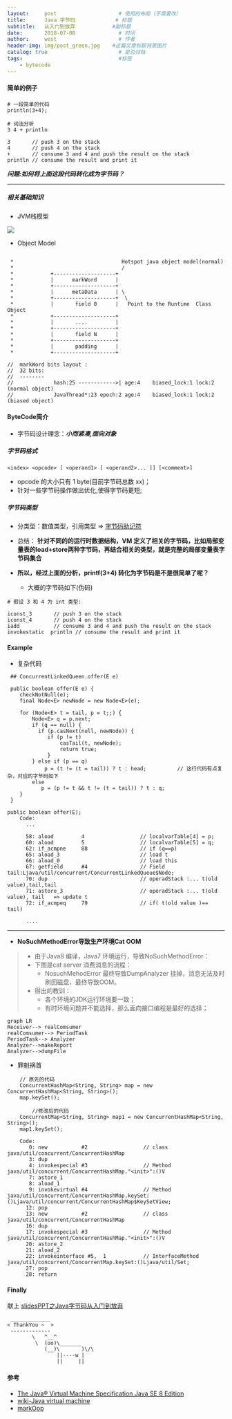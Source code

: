 ```yaml
---
layout:     post                    # 使用的布局（不需要改）
title:      Java 字节码             # 标题
subtitle:   从入门到放弃            #副标题
date:       2018-07-08              # 时间
author:     west                    # 作者
header-img: img/post_green.jpg    #这篇文章标题背景图片
catalog: true                       # 是否归档
tags:                               #标签
    - bytecode
---
```




#### 简单的例子


```
# 一段简单的代码
println(3+4);
```

```
# 词法分析
3 4 + println
```
 
```
3       // push 3 on the stack
4       // push 4 on the stack
+       // consume 3 and 4 and push the result on the stack
println // consume the result and print it
```

***问题:如何将上面这段代码转化成为字节码？***


---
##### 相关基础知识

- JVM栈模型

![](http://java8.in/wp-content/uploads/2014/07/JVM_Structure.png)

- Object Model

```
                                        
 *                                   Hotspot java object model(normal)
 *                                   /
 *            +--------------------+
 *            |      markWord      | 
 *            +--------------------+  
 *            |      metaData      | \
 *            +--------------------+  \
 *            |       field 0      |   Point to the Runtime  Class Object
 *            +--------------------+
 *            |       ....         |
 *            +--------------------+
 *            |       field N      |
 *            +--------------------+ 
 *            |       padding      |
 *            +--------------------+
 
//  markWord bits layout :
//  32 bits:
//  --------
//             hash:25 ------------>| age:4    biased_lock:1 lock:2 (normal object)
//             JavaThread*:23 epoch:2 age:4    biased_lock:1 lock:2 (biased object)
```

#### ByteCode简介

- 字节码设计理念：***小而紧凑,面向对象***

##### 字节码格式
```
<index> <opcode> [ <operand1> [ <operand2>... ]] [<comment>]
```
- opcode 的大小只有 1 byte(目前字节码总数 xx)；
- 针对一些字节码操作做出优化,使得字节码更短;

##### 字节码类型
- 分类型：数值类型，引用类型 => [字节码助记符](https://docs.oracle.com/javase/specs/jvms/se8/html/jvms-7.html)
- 总结： **针对不同的的运行时数据结构，VM 定义了相关的字节码，比如局部变量表的load+store两种字节码，再结合相关的类型，就是完整的局部变量表字节码集合** 

- **所以，经过上面的分析，printf(3+4) 转化为字节码是不是很简单了呢？**
  - 大概的字节码如下(伪码)

```
# 假设 3 和 4 为 int 类型: 

iconst_3       // push 3 on the stack
iconst_4       // push 4 on the stack
iadd           // consume 3 and 4 and push the result on the stack
invokestatic  println // consume the result and print it
```


#### Example

- 复杂代码

```
 ## ConcurrentLinkedQueen.offer(E e)

 public boolean offer(E e) {
    checkNotNull(e);
    final Node<E> newNode = new Node<E>(e);

    for (Node<E> t = tail, p = t;;) {
        Node<E> q = p.next;
        if (q == null) {
          if (p.casNext(null, newNode)) {
             if (p != t)                   
                 casTail(t, newNode);
                 return true;
             }
        } else if (p == q)
            p = (t != (t = tail)) ? t : head;          // 这行代码有点复杂，对应的字节码如下
        else
           p = (p != t && t != (t = tail)) ? t : q;
    }
 }
```

```
public boolean offer(E);
    Code:
      ...

      58: aload         4                  // localvarTable[4] = p;
      60: aload         5                  // localvarTable[5] = q;
      62: if_acmpne     88                 // if (q==p) 
      65: aload_3                          // load t
      66: aload_0                          // load this
      67: getfield      #4                 // Field tail:Ljava/util/concurrent/ConcurrentLinkedQueue$Node;
      70: dup                              // operadStack :... t(old value),tail,tail
      71: astore_3                         // operadStack :... t(old value), tail   => update t
      72: if_acmpeq     79                 // if( t(old value )== tail)

      ....

```
---

- **NoSuchMethodError导致生产环境Cat OOM**

> - 由于Java8 编译，Java7 环境运行，导致NoSuchMethodError：
> - 下图是cat server 消费消息的流程：
>    - NosuchMehodError 最终导致DumpAnalyzer 挂掉，消息无法及时刷回磁盘，最终导致OOM。
> - 得出的教训：
>   - 各个环境的JDK运行环境要一致；
>   - 有时环境问题并不能选择，那么面向接口编程是最好的选择；

```
graph LR
Receiver--> realComsumer
realComsumer--> PeriodTask
PeriodTask--> Analyzer
Analyzer-->makeReport
Analyzer-->dumpFile
```
- 罪魁祸首

```
    // 原先的代码
    ConcurrentHashMap<String, String> map = new ConcurrentHashMap<String, String>();
    map.keySet();
        
        //修改后的代码
    ConcurrentMap<String, String> map1 = new ConcurrentHashMap<String, String>();
    map1.keySet();
```

```
    Code:
       0: new           #2                  // class java/util/concurrent/ConcurrentHashMap
       3: dup
       4: invokespecial #3                  // Method java/util/concurrent/ConcurrentHashMap."<init>":()V
       7: astore_1
       8: aload_1
       9: invokevirtual #4                  // Method java/util/concurrent/ConcurrentHashMap.keySet:()Ljava/util/concurrent/ConcurrentHashMap$KeySetView;
      12: pop
      13: new           #2                  // class java/util/concurrent/ConcurrentHashMap
      16: dup
      17: invokespecial #3                  // Method java/util/concurrent/ConcurrentHashMap."<init>":()V
      20: astore_2
      21: aload_2
      22: invokeinterface #5,  1            // InterfaceMethod java/util/concurrent/ConcurrentMap.keySet:()Ljava/util/Set;
      27: pop
      28: return

```

#### Finally

献上 [slidesPPT之Java字节码从入门到放弃](https://slides.com/heizhan/deck#/)

```
 _____________ 
< ThankYou ~  >
 ------------- 
        \   ^__^
         \  (oo)\_______
            (__)\       )\/\
                ||----w |
                ||     ||

```


#### 参考

- [The Java® Virtual Machine Specification Java SE 8 Edition](https://docs.oracle.com/javase/specs/jvms/se8/html/index.html)
- [wiki-Java virtual machine](https://en.wikipedia.org/wiki/Java_virtual_machine)
- [markOop](http://hg.openjdk.java.net/jdk8/jdk8/hotspot/file/87ee5ee27509/src/share/vm/oops/markOop.hpp)
